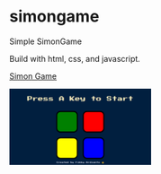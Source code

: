 # simongame

Simple SimonGame

Build with html, css, and javascript.

[Simon Game](https://gonexwind.github.io/simon)

<img src="ss.png" width="50%" />
